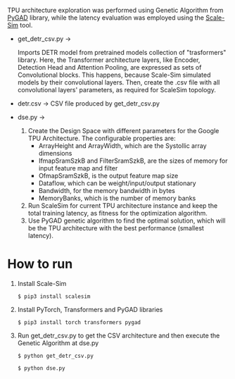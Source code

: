 TPU architecture exploration was performed using Genetic Algorithm from [PyGAD](https://pygad.readthedocs.io/en/latest/) library, while the latency evaluation was employed using the [Scale-Sim](https://github.com/scalesim-project/scale-sim-v2) tool.

* get_detr_csv.py &rarr;

  Imports DETR model from pretrained models collection of "trasformers" library.
                          Here, the Transformer architecture layers, like Encoder, Detection Head and Attention Pooling, are expressed as sets of Convolutional blocks.
                          This happens, because Scale-Sim simulated models by their convolutional layers.
                          Then, create the .csv file with all convolutional layers' parameters, as required for ScaleSim topology.

* detr.csv &rarr; CSV file produced by get_detr_csv.py

* dse.py &rarr;
  1. Create the Design Space with different parameters for the Google TPU Architecture.
     The configurable properties are:
      * ArrayHeight and ArrayWidth, which are the Systollic array dimensions
      * IfmapSramSzkB and FilterSramSzkB, are the sizes of memory for input feature map and filter
      * OfmapSramSzkB, is the output feature map size
      * Dataflow, which can be weight/input/output stationary
      * Bandwidth, for the memory bandwidth in bytes
      * MemoryBanks, which is the number of memory banks
  2. Run ScaleSim for current TPU architecture instance and keep the total training latency, as fitness for the optimization algorithm.
  3. Use PyGAD genetic algorithm to find the optimal solution, which will be the TPU architecture with the best performance (smallest latency).

# How to run
1. Install Scale-Sim
   
   ```
   $ pip3 install scalesim
   ```
3. Install PyTorch, Transformers and PyGAD libraries
   
   ```
   $ pip3 install torch transformers pygad
   ```
5. Run get_detr_csv.py to get the CSV architecture and then execute the Genetic Algorithm at dse.py
   
   ```
   $ python get_detr_csv.py
   ```
   
   ```
   $ python dse.py
   ```
